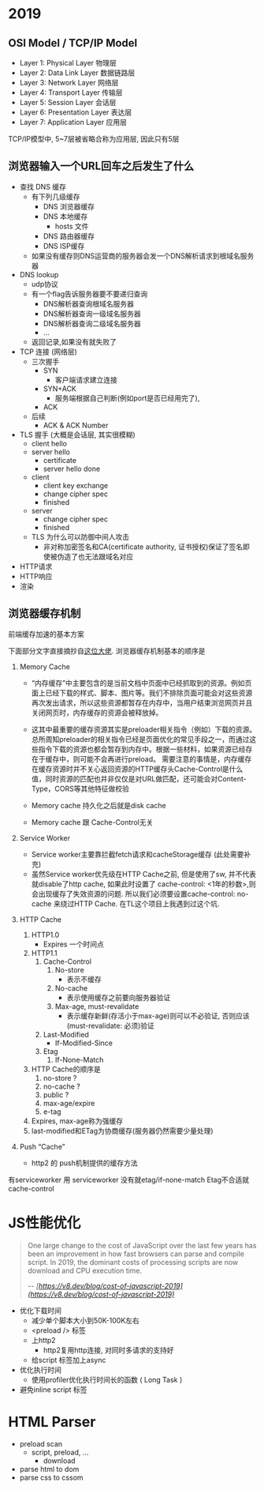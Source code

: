 
# 2019

## OSI Model / TCP/IP Model

- Layer 1: Physical Layer 物理层
- Layer 2: Data Link Layer 数据链路层
- Layer 3: Network Layer 网络层 
- Layer 4: Transport Layer 传输层 
- Layer 5: Session Layer 会话层
- Layer 6: Presentation Layer 表达层 
- Layer 7: Application Layer 应用层

TCP/IP模型中, 5~7层被省略合称为应用层, 因此只有5层

## 浏览器输入一个URL回车之后发生了什么

- 查找 DNS 缓存
    - 有下列几级缓存
        - DNS 浏览器缓存
        - DNS 本地缓存
            - hosts 文件
        - DNS 路由器缓存
        - DNS ISP缓存
    - 如果没有缓存则DNS运营商的服务器会发一个DNS解析请求到根域名服务器
- DNS lookup
    - udp协议
    - 有一个flag告诉服务器要不要递归查询
        - DNS解析器查询根域名服务器
        - DNS解析器查询一级域名服务器
        - DNS解析器查询二级域名服务器
        - ...
    - 返回记录,如果没有就失败了
- TCP 连接 (网络层)
    - 三次握手
        - SYN
            - 客户端请求建立连接
        - SYN+ACK
            - 服务端根据自己判断(例如port是否已经用完了),
        - ACK
    - 后续
        - ACK & ACK Number
- TLS 握手 (大概是会话层, 其实很模糊)
    - client hello
    - server hello
        - certificate
        - server hello done
    - client
        - client key exchange
        - change cipher spec
        - finished
    - server
        - change cipher spec
        - finished
    - TLS 为什么可以防御中间人攻击
        - 非对称加密签名和CA(certificate authority, 证书授权)保证了签名即使被伪造了也无法跟域名对应
- HTTP请求
- HTTP响应
- 渲染


## 浏览器缓存机制

前端缓存加速的基本方案

下面部分文字直接摘抄自[这位大佬](http://qingbob.com/cache-design/). 浏览器缓存机制基本的顺序是 

1. Memory Cache
    - “内存缓存”中主要包含的是当前文档中页面中已经抓取到的资源。例如页面上已经下载的样式、脚本、图片等。我们不排除页面可能会对这些资源再次发出请求，所以这些资源都暂存在内存中，当用户结束浏览网页并且关闭网页时，内存缓存的资源会被释放掉。

    - 这其中最重要的缓存资源其实是preloader相关指令（例如<link rel="prefetch">）下载的资源。总所周知preloader的相关指令已经是页面优化的常见手段之一，而通过这些指令下载的资源也都会暂存到内存中。根据一些材料，如果资源已经存在于缓存中，则可能不会再进行preload。
    需要注意的事情是，内存缓存在缓存资源时并不关心返回资源的HTTP缓存头Cache-Control是什么值，同时资源的匹配也并非仅仅是对URL做匹配，还可能会对Content-Type，CORS等其他特征做校验
    - Memory cache 持久化之后就是disk cache
    - Memory cache 跟 Cache-Control无关
2. Service Worker
    - Service worker主要靠拦截fetch请求和cacheStorage缓存 (此处需要补充)
    - 虽然Service worker优先级在HTTP Cache之前, 但是使用了sw, 并不代表就disable了http cache, 如果此时设置了 cache-control: <1年的秒数>,则会出现缓存了失效资源的问题. 所以我们必须要设置cache-control: no-cache 来绕过HTTP Cache. 在TL这个项目上我遇到过这个坑.
3. HTTP Cache
    1. HTTP1.0
        - Expires 一个时间点
    2. HTTP1.1
        1. Cache-Control
            1. No-store
                - 表示不缓存
            2. No-cache
                - 表示使用缓存之前要向服务器验证
            3. Max-age, must-revalidate
                - 表示缓存新鲜(存活小于max-age)则可以不必验证, 否则应该(must-revalidate: 必须)验证
        2. Last-Modified
            - If-Modified-Since
        3. Etag
            1) If-None-Match
    3. HTTP Cache的顺序是
        1. no-store ? 
        2. no-cache ?
        3. public ? 
        4. max-age/expire
        5. e-tag
    4. Expires, max-age称为强缓存
    5. last-modified和ETag为协商缓存(服务器仍然需要少量处理)
            
4. Push “Cache”
    - http2 的 push机制提供的缓存方法

有serviceworker 用 serviceworker
没有就etag/if-none-match
Etag不合适就cache-control

# JS性能优化

> One large change to the cost of JavaScript over the last few years has been an improvement in how fast browsers can parse and compile script. In 2019, the dominant costs of processing scripts are now download and CPU execution time.
>
> -- <cite>[https://v8.dev/blog/cost-of-javascript-2019](https://v8.dev/blog/cost-of-javascript-2019)</cite>

- 优化下载时间
    - 减少单个脚本大小到50K-100K左右
    - &lt;preload /&gt; 标签
    - 上http2
        - http2复用http连接, 对同时多请求的支持好
    - 给script 标签加上async
- 优化执行时间
    - 使用profiler优化执行时间长的函数 ( Long Task )
- 避免inline script 标签


# HTML Parser
- preload scan
    - script, preload, ... 
        - download
- parse html to dom 
- parse css to cssom 